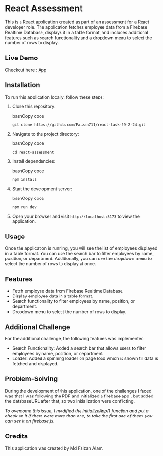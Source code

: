React Assessment
================

This is a React application created as part of an assessment for a React developer role. The application fetches employee data from a Firebase Realtime Database, displays it in a table format, and includes additional features such as search functionality and a dropdown menu to select the number of rows to display.

Live Demo
------------

Checkout here : [App](https://react-task-1-bf861.web.app)

Installation
------------

To run this application locally, follow these steps:

1.  Clone this repository:

    bashCopy code

    `git clone https://github.com/Faizan711/react-task-29-2-24.git`

2.  Navigate to the project directory:

    bashCopy code

    `cd react-assessment`

3.  Install dependencies:

    bashCopy code

    `npm install`

4.  Start the development server:

    bashCopy code

    `npm run dev`

5.  Open your browser and visit `http://localhost:5173` to view the application.

Usage
-----

Once the application is running, you will see the list of employees displayed in a table format. You can use the search bar to filter employees by name, position, or department. Additionally, you can use the dropdown menu to select the number of rows to display at once.

Features
--------

-   Fetch employee data from Firebase Realtime Database.
-   Display employee data in a table format.
-   Search functionality to filter employees by name, position, or department.
-   Dropdown menu to select the number of rows to display.

Additional Challenge
--------------------

For the additional challenge, the following features was implemented:

-   Search Functionality: Added a search bar that allows users to filter employees by name, position, or department.
-   Loader: Added a spinning loader on page load which is shown till data is fetched and displayed.

Problem-Solving
---------------

During the development of this application, one of the challenges I faced was that I was following the PDF and initialized a firebase app , but added the databaseURL after that, so two initialization were conflicting.

*To overcome this issue, I modified the initializeApp() function and put a check on it if there were more than one, to 
take the first one of them, you can see it on firebase.js.*

Credits
-------

This application was created by Md Faizan Alam.
